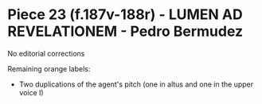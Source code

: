 # Piece 23 (f.187v-188r) - LUMEN AD REVELATIONEM - Pedro Bermudez


No editorial corrections

Remaining orange labels:
- Two duplications of the agent's pitch (one in altus and one in the upper voice I)